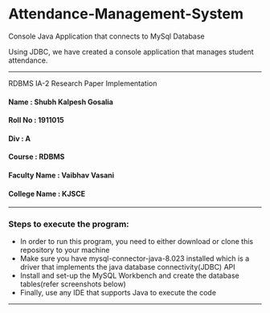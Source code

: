 # Attendance-Management-System
Console Java Application that connects to MySql Database

Using JDBC, we have created a console application that manages student attendance.

---------------------------------------------------------------------------------
RDBMS IA-2 Research Paper Implementation<br/>
#### Name : Shubh Kalpesh Gosalia<br/>
#### Roll No : 1911015<br/>
#### Div : A<br/>
#### Course : RDBMS<br/>
#### Faculty Name : Vaibhav Vasani<br/>
#### College Name : KJSCE<br/>

---------------------------------------------------------------------------------

### Steps to execute the program:<br/>
* In order to run this program, you need to either download or clone this repository to your machine
* Make sure you have mysql-connector-java-8.023 installed which is a driver that implements the java database connectivity(JDBC) API
* Install and set-up the MySQL Workbench and create the database tables(refer screenshots below)
* Finally, use any IDE that supports Java to execute the code

---------------------------------------------------------------------------------

